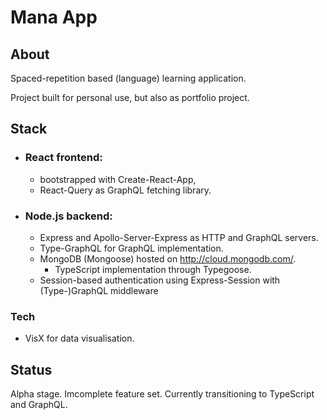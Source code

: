 # Mana App
## About
Spaced-repetition based (language) learning application. 

Project built for personal use, but also as portfolio project.

## Stack

- ### React frontend:
    - bootstrapped with Create-React-App,
    - React-Query as GraphQL fetching library.
- ### Node.js backend: 
    - Express and Apollo-Server-Express as HTTP and GraphQL servers.
    - Type-GraphQL for GraphQL implementation.
    - MongoDB (Mongoose) hosted on http://cloud.mongodb.com/.
        - TypeScript implementation through Typegoose.
    - Session-based authentication using Express-Session with (Type-)GraphQL middleware

### Tech
- VisX for data visualisation.

## Status
Alpha stage. Imcomplete feature set. Currently transitioning to TypeScript and GraphQL.
